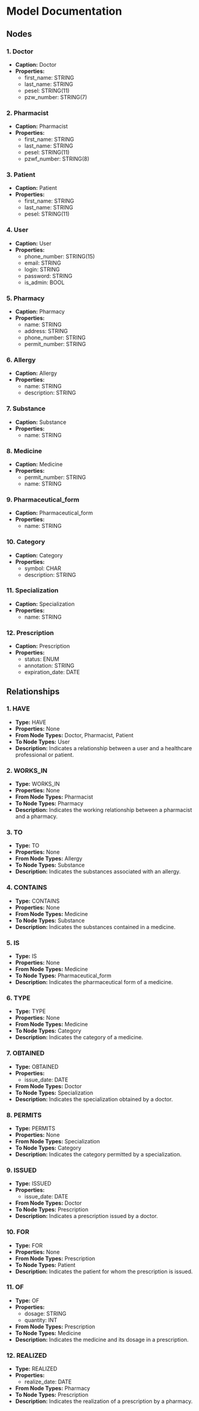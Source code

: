 # Model Documentation

## Nodes

### 1. Doctor
- **Caption:** Doctor
- **Properties:**
  - first_name: STRING
  - last_name: STRING
  - pesel: STRING(11)
  - pzw_number: STRING(7)

### 2. Pharmacist
- **Caption:** Pharmacist
- **Properties:**
  - first_name: STRING
  - last_name: STRING
  - pesel: STRING(11)
  - pzwf_number: STRING(8)

### 3. Patient
- **Caption:** Patient
- **Properties:**
  - first_name: STRING
  - last_name: STRING
  - pesel: STRING(11)

### 4. User
- **Caption:** User
- **Properties:**
  - phone_number: STRING(15)
  - email: STRING
  - login: STRING
  - password: STRING
  - is_admin: BOOL

### 5. Pharmacy
- **Caption:** Pharmacy
- **Properties:**
  - name: STRING
  - address: STRING
  - phone_number: STRING
  - permit_number: STRING

### 6. Allergy
- **Caption:** Allergy
- **Properties:**
  - name: STRING
  - description: STRING

### 7. Substance
- **Caption:** Substance
- **Properties:**
  - name: STRING

### 8. Medicine
- **Caption:** Medicine
- **Properties:**
  - permit_number: STRING
  - name: STRING

### 9. Pharmaceutical_form
- **Caption:** Pharmaceutical_form
- **Properties:**
  - name: STRING

### 10. Category
- **Caption:** Category
- **Properties:**
  - symbol: CHAR
  - description: STRING

### 11. Specialization
- **Caption:** Specialization
- **Properties:**
  - name: STRING

### 12. Prescription
- **Caption:** Prescription
- **Properties:**
  - status: ENUM
  - annotation: STRING
  - expiration_date: DATE

## Relationships

### 1. HAVE
- **Type:** HAVE
- **Properties:** None
- **From Node Types:** Doctor, Pharmacist, Patient
- **To Node Types:** User
- **Description:** Indicates a relationship between a user and a healthcare professional or patient.

### 2. WORKS_IN
- **Type:** WORKS_IN
- **Properties:** None
- **From Node Types:** Pharmacist
- **To Node Types:** Pharmacy
- **Description:** Indicates the working relationship between a pharmacist and a pharmacy.

### 3. TO
- **Type:** TO
- **Properties:** None
- **From Node Types:** Allergy
- **To Node Types:** Substance
- **Description:** Indicates the substances associated with an allergy.

### 4. CONTAINS
- **Type:** CONTAINS
- **Properties:** None
- **From Node Types:** Medicine
- **To Node Types:** Substance
- **Description:** Indicates the substances contained in a medicine.

### 5. IS
- **Type:** IS
- **Properties:** None
- **From Node Types:** Medicine
- **To Node Types:** Pharmaceutical_form
- **Description:** Indicates the pharmaceutical form of a medicine.

### 6. TYPE
- **Type:** TYPE
- **Properties:** None
- **From Node Types:** Medicine
- **To Node Types:** Category
- **Description:** Indicates the category of a medicine.

### 7. OBTAINED
- **Type:** OBTAINED
- **Properties:**
  - issue_date: DATE
- **From Node Types:** Doctor
- **To Node Types:** Specialization
- **Description:** Indicates the specialization obtained by a doctor.

### 8. PERMITS
- **Type:** PERMITS
- **Properties:** None
- **From Node Types:** Specialization
- **To Node Types:** Category
- **Description:** Indicates the category permitted by a specialization.

### 9. ISSUED
- **Type:** ISSUED
- **Properties:**
  - issue_date: DATE
- **From Node Types:** Doctor
- **To Node Types:** Prescription
- **Description:** Indicates a prescription issued by a doctor.

### 10. FOR
- **Type:** FOR
- **Properties:** None
- **From Node Types:** Prescription
- **To Node Types:** Patient
- **Description:** Indicates the patient for whom the prescription is issued.

### 11. OF
- **Type:** OF
- **Properties:**
  - dosage: STRING
  - quantity: INT
- **From Node Types:** Prescription
- **To Node Types:** Medicine
- **Description:** Indicates the medicine and its dosage in a prescription.

### 12. REALIZED
- **Type:** REALIZED
- **Properties:**
  - realize_date: DATE
- **From Node Types:** Pharmacy
- **To Node Types:** Prescription
- **Description:** Indicates the realization of a prescription by a pharmacy.

